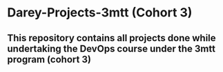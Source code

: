 # Darey-Projects-3mtt (Cohort 3)


## This repository contains all projects done while undertaking the DevOps course under the 3mtt program (cohort 3)